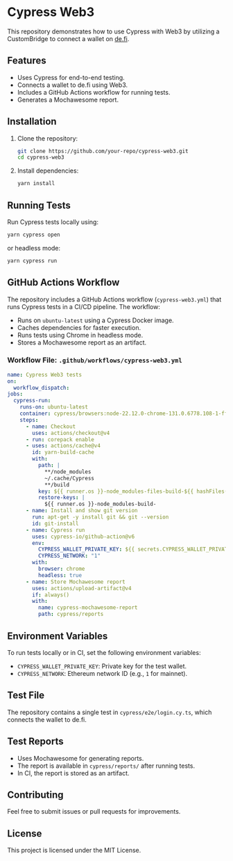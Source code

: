 # Cypress Web3

This repository demonstrates how to use Cypress with Web3 by utilizing a CustomBridge to connect a wallet on [de.fi](https://de.fi).

## Features

- Uses Cypress for end-to-end testing.
- Connects a wallet to de.fi using Web3.
- Includes a GitHub Actions workflow for running tests.
- Generates a Mochawesome report.

## Installation

1. Clone the repository:
   ```sh
   git clone https://github.com/your-repo/cypress-web3.git
   cd cypress-web3
   ```
2. Install dependencies:
   ```sh
   yarn install
   ```

## Running Tests

Run Cypress tests locally using:

```sh
yarn cypress open
```

or headless mode:

```sh
yarn cypress run
```

## GitHub Actions Workflow

The repository includes a GitHub Actions workflow (`cypress-web3.yml`) that runs Cypress tests in a CI/CD pipeline. The workflow:

- Runs on `ubuntu-latest` using a Cypress Docker image.
- Caches dependencies for faster execution.
- Runs tests using Chrome in headless mode.
- Stores a Mochawesome report as an artifact.

### Workflow File: `.github/workflows/cypress-web3.yml`

```yaml
name: Cypress Web3 tests
on:
  workflow_dispatch:
jobs:
  cypress-run:
    runs-on: ubuntu-latest
    container: cypress/browsers:node-22.12.0-chrome-131.0.6778.108-1-ff-133.0-edge-131.0.2903.70-1
    steps:
      - name: Checkout
        uses: actions/checkout@v4
      - run: corepack enable
      - uses: actions/cache@v4
        id: yarn-build-cache
        with:
          path: |
            **/node_modules
            ~/.cache/Cypress
            **/build
          key: ${{ runner.os }}-node_modules-files-build-${{ hashFiles('./yarn.lock') }}
          restore-keys: |
            ${{ runner.os }}-node_modules-build-
      - name: Install and show git version
        run: apt-get -y install git && git --version
        id: git-install
      - name: Cypress run
        uses: cypress-io/github-action@v6
        env:
          CYPRESS_WALLET_PRIVATE_KEY: ${{ secrets.CYPRESS_WALLET_PRIVATE_KEY }}
          CYPRESS_NETWORK: "1"
        with:
          browser: chrome
          headless: true
      - name: Store Mochawesome report
        uses: actions/upload-artifact@v4
        if: always()
        with:
          name: cypress-mochawesome-report
          path: cypress/reports
```

## Environment Variables

To run tests locally or in CI, set the following environment variables:

- `CYPRESS_WALLET_PRIVATE_KEY`: Private key for the test wallet.
- `CYPRESS_NETWORK`: Ethereum network ID (e.g., `1` for mainnet).

## Test File

The repository contains a single test in `cypress/e2e/login.cy.ts`, which connects the wallet to de.fi.

## Test Reports

- Uses Mochawesome for generating reports.
- The report is available in `cypress/reports/` after running tests.
- In CI, the report is stored as an artifact.

## Contributing

Feel free to submit issues or pull requests for improvements.

## License

This project is licensed under the MIT License.

